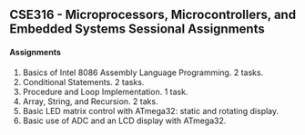 ## CSE316 - Microprocessors, Microcontrollers, and Embedded Systems Sessional Assignments
#### Assignments
1. Basics of Intel 8086 Assembly Language Programming. 2 tasks.
2. Conditional Statements. 2 tasks.
3. Procedure and Loop Implementation. 1 task.
4. Array, String, and Recursion. 2 taks.
5. Basic LED matrix control with ATmega32: static and rotating display.
6. Basic use of ADC and an LCD display with ATmega32.